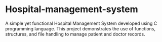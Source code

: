 # Hospital-management-system
A simple yet functional Hospital Management System developed using C programming language. This project demonstrates the use of functions, structures, and file handling to manage patient and doctor records.
